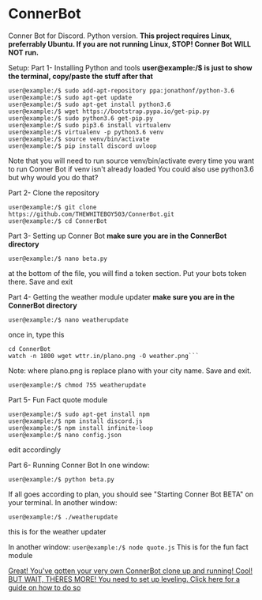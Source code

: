 # ConnerBot
Conner Bot for Discord. Python version.
**This project requires Linux, preferrably Ubuntu. If you are not running Linux, STOP! Conner Bot WILL NOT run.**

Setup: 
Part 1- Installing Python and tools
**user@example:/$  is just to show the terminal, copy/paste the stuff after that**
```sudo add-apt-repository ppa:jonathonf/python-3.6
user@example:/$ sudo add-apt-repository ppa:jonathonf/python-3.6
user@example:/$ sudo apt-get update
user@example:/$ sudo apt-get install python3.6
user@example:/$ wget https://bootstrap.pypa.io/get-pip.py
user@example:/$ sudo python3.6 get-pip.py
user@example:/$ sudo pip3.6 install virtualenv
user@example:/$ virtualenv -p python3.6 venv
user@example:/$ source venv/bin/activate
user@example:/$ pip install discord uvloop
```

Note that you will need to run source venv/bin/activate every time you want to run Conner Bot if venv isn't already loaded
You could also use python3.6 but why would you do that?

Part 2- Clone the repository
```
user@example:/$ git clone https://github.com/THEWHITEBOY503/ConnerBot.git
user@example:/$ cd ConnerBot
```

Part 3- Setting up Conner Bot
**make sure you are in the ConnerBot directory**
```
user@example:/$ nano beta.py
```
at the bottom of the file, you will find a token section. Put your bots token there. Save and exit

Part 4- Getting the weather module updater
**make sure you are in the ConnerBot directory**
```
user@example:/$ nano weatherupdate
```
once in, type this
```cd ~
cd ConnerBot
watch -n 1800 wget wttr.in/plano.png -O weather.png```
```
Note: where plano.png is replace plano with your city name. Save and exit.
```
user@example:/$ chmod 755 weatherupdate
```

Part 5- Fun Fact quote module
```user@example:/$ sudo apt-get install node.js
user@example:/$ sudo apt-get install npm
user@example:/$ npm install discord.js
user@example:/$ npm install infinite-loop
user@example:/$ nano config.json
```
edit accordingly


Part 6- Running Conner Bot
In one window:
```
user@example:/$ python beta.py
```
If all goes according to plan, you should see "Starting Conner Bot BETA" on your terminal.
In another window:
```
user@example:/$ ./weatherupdate
```
this is for the weather updater

In another window:
```user@example:/$ node quote.js```
This is for the fun fact module

[Great! You've gotten your very own ConnerBot clone up and running! Cool! BUT WAIT, THERES MORE! You need to set up leveling. Click here for a guide on how to do so](https://github.com/THEWHITEBOY503/ConnerBot/blob/master/Levels/README.md)
